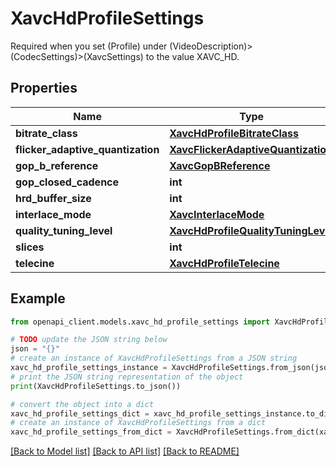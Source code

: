 # XavcHdProfileSettings

Required when you set (Profile) under (VideoDescription)>(CodecSettings)>(XavcSettings) to the value XAVC_HD.

## Properties

Name | Type | Description | Notes
------------ | ------------- | ------------- | -------------
**bitrate_class** | [**XavcHdProfileBitrateClass**](XavcHdProfileBitrateClass.md) |  | [optional] 
**flicker_adaptive_quantization** | [**XavcFlickerAdaptiveQuantization**](XavcFlickerAdaptiveQuantization.md) |  | [optional] 
**gop_b_reference** | [**XavcGopBReference**](XavcGopBReference.md) |  | [optional] 
**gop_closed_cadence** | **int** |  | [optional] 
**hrd_buffer_size** | **int** |  | [optional] 
**interlace_mode** | [**XavcInterlaceMode**](XavcInterlaceMode.md) |  | [optional] 
**quality_tuning_level** | [**XavcHdProfileQualityTuningLevel**](XavcHdProfileQualityTuningLevel.md) |  | [optional] 
**slices** | **int** |  | [optional] 
**telecine** | [**XavcHdProfileTelecine**](XavcHdProfileTelecine.md) |  | [optional] 

## Example

```python
from openapi_client.models.xavc_hd_profile_settings import XavcHdProfileSettings

# TODO update the JSON string below
json = "{}"
# create an instance of XavcHdProfileSettings from a JSON string
xavc_hd_profile_settings_instance = XavcHdProfileSettings.from_json(json)
# print the JSON string representation of the object
print(XavcHdProfileSettings.to_json())

# convert the object into a dict
xavc_hd_profile_settings_dict = xavc_hd_profile_settings_instance.to_dict()
# create an instance of XavcHdProfileSettings from a dict
xavc_hd_profile_settings_from_dict = XavcHdProfileSettings.from_dict(xavc_hd_profile_settings_dict)
```
[[Back to Model list]](../README.md#documentation-for-models) [[Back to API list]](../README.md#documentation-for-api-endpoints) [[Back to README]](../README.md)


